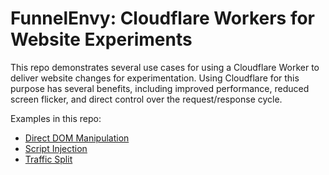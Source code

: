 # FunnelEnvy: Cloudflare Workers for Website Experiments
This repo demonstrates several use cases for using a Cloudflare Worker to deliver website changes for experimentation. Using Cloudflare for this purpose has several benefits, including improved performance, reduced screen flicker, and direct control over the request/response cycle. 

Examples in this repo:
- [Direct DOM Manipulation](workers/dom-manipulation/README.md)
- [Script Injection](workers/script-injection/README.md)
- [Traffic Split](workers/traffic-split/README.md)
